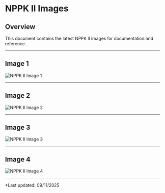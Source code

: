 # NPPK II Images

## Overview
This document contains the latest NPPK II images for documentation and reference.

---

## Image 1
![NPPK II Image 1](https://github.com/Tech500/Lora-BME280-Sensor-Network/blob/main/Norkic%20PPK%20II%20Observations/EoRa%20PI%20power-on.png)

---

## Image 2
![NPPK II Image 2](https://github.com/Tech500/Lora-BME280-Sensor-Network/blob/main/Norkic%20PPK%20II%20Observations/Duty%20cycle%20before%20radio%20sleep.png)

---

## Image 3
![NPPK II Image 3](https://github.com/Tech500/Lora-BME280-Sensor-Network/blob/main/Norkic%20PPK%20II%20Observations/LoRa%20radio.sleep%20listening.png)

---

## Image 4
![NPPK II Image 4](https://github.com/Tech500/Lora-BME280-Sensor-Network/blob/main/Norkic%20PPK%20II%20Observations/Radio%20Sleep.png)

---

*Last updated: 09/11/2025

